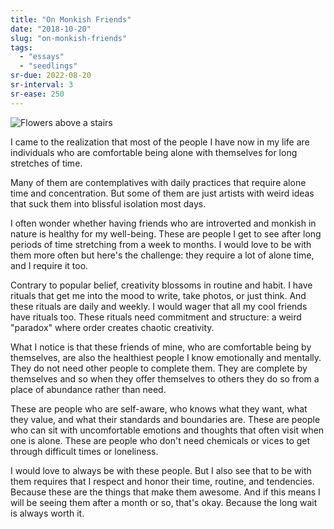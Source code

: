 ```yaml
---
title: "On Monkish Friends"
date: "2018-10-20"
slug: "on-monkish-friends"
tags:
  - "essays"
  - "seedlings"
sr-due: 2022-08-20
sr-interval: 3
sr-ease: 250
---
```


![Flowers above a stairs](flowers_above_stairs.jpg)

I came to the realization that most of the people I have now in my life are individuals who are comfortable being alone with themselves for long stretches of time.

Many of them are contemplatives with daily practices that require alone time and concentration. But some of them are just artists with weird ideas that suck them into blissful isolation most days.

I often wonder whether having friends who are introverted and monkish in nature is healthy for my well-being. These are people I get to see after long periods of time stretching from a week to months. I would love to be with them more often but here's the challenge: they require a lot of alone time, and I require it too.

Contrary to popular belief, creativity blossoms in routine and habit. I have rituals that get me into the mood to write, take photos, or just think. And these rituals are daily and weekly. I would wager that all my cool friends have rituals too. These rituals need commitment and structure: a weird "paradox" where order creates chaotic creativity.

What I notice is that these friends of mine, who are comfortable being by themselves, are also the healthiest people I know emotionally and mentally. They do not need other people to complete them. They are complete by themselves and so when they offer themselves to others they do so from a place of abundance rather than need.

These are people who are self-aware, who knows what they want, what they value, and what their standards and boundaries are. These are people who can sit with uncomfortable emotions and thoughts that often visit when one is alone. These are people who don't need chemicals or vices to get through difficult times or loneliness.

I would love to always be with these people. But I also see that to be with them requires that I respect and honor their time, routine, and tendencies. Because these are the things that make them awesome. And if this means I will be seeing them after a month or so, that's okay. Because the long wait is always worth it.
